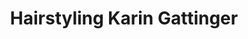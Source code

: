 ---
title: "Hairstyling Karin Gattinger"
url: /krems-an-der-donau/hairstyling-karin-gattinger/
shop: Friseur
---